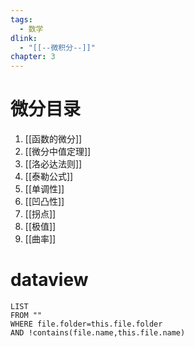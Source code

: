 ```yaml
---
tags:
  - 数学
dlink:
  - "[[--微积分--]]"
chapter: 3
---
```

# 微分目录
1. [[函数的微分]]
2. [[微分中值定理]]
3. [[洛必达法则]]
4. [[泰勒公式]]
5. [[单调性]]
6. [[凹凸性]]
7. [[拐点]]
8. [[极值]]
9. [[曲率]]

# dataview
```dataview
LIST
FROM ""
WHERE file.folder=this.file.folder
AND !contains(file.name,this.file.name)
```